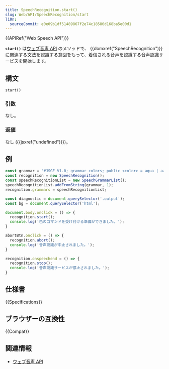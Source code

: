 ```yaml
---
title: SpeechRecognition.start()
slug: Web/API/SpeechRecognition/start
l10n:
  sourceCommit: e0e09b1df51489867f2e74c18586d168ba5e00d1
---
```


{{APIRef("Web Speech API")}}

**`start()`** は[ウェブ音声 API](/ja/docs/Web/API/Web_Speech_API) のメソッドで、 {{domxref("SpeechRecognition")}} に関連する文法を認識する意図をもって、着信される音声を認識する音声認識サービスを開始します。

## 構文

```js-nolint
start()
```

### 引数

なし。

### 返値

なし ({{jsxref("undefined")}})。

## 例

```js
const grammar = '#JSGF V1.0; grammar colors; public <color> = aqua | azure | beige | bisque | black | blue | brown | chocolate | coral | crimson | cyan | fuchsia | ghostwhite | gold | goldenrod | gray | green | indigo | ivory | khaki | lavender | lime | linen | magenta | maroon | moccasin | navy | olive | orange | orchid | peru | pink | plum | purple | red | salmon | sienna | silver | snow | tan | teal | thistle | tomato | turquoise | violet | white | yellow ;'
const recognition = new SpeechRecognition();
const speechRecognitionList = new SpeechGrammarList();
speechRecognitionList.addFromString(grammar, 1);
recognition.grammars = speechRecognitionList;

const diagnostic = document.querySelector('.output');
const bg = document.querySelector('html');

document.body.onclick = () => {
  recognition.start();
  console.log('色のコマンドを受け付ける準備ができました。');
}

abortBtn.onclick = () => {
  recognition.abort();
  console.log('音声認識が中止されました。');
}

recognition.onspeechend = () => {
  recognition.stop();
  console.log('音声認識サービスが停止されました。');
}
```

## 仕様書

{{Specifications}}

## ブラウザーの互換性

{{Compat}}

## 関連情報

- [ウェブ音声 API](/ja/docs/Web/API/Web_Speech_API)
